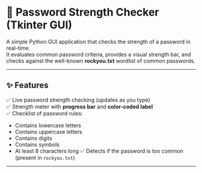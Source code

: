 # 🔐 Password Strength Checker (Tkinter GUI)

A simple Python GUI application that checks the strength of a password in real-time.  
It evaluates common password criteria, provides a visual strength bar, and checks against the well-known **rockyou.txt** wordlist of common passwords.

---

## ✨ Features
✅ Live password strength checking (updates as you type)  
✅ Strength meter with **progress bar** and **color-coded label**  
✅ Checklist of password rules:
  - Contains lowercase letters  
  - Contains uppercase letters  
  - Contains digits  
  - Contains symbols  
  - At least 8 characters long
✅ Detects if the password is too common (present in `rockyou.txt`)  

---
